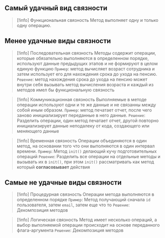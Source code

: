 ## Самый удачный вид связности

>[!info] Функциональная связность
>Метод выполняет одну и только одну операцию.
## Менее удачные виды связности

>[!info] Последовательная связность
>Методы содержит операции, которые обязательно выполняются в определенном порядке, используют данные предыдущих этапов и не формируют в целом единую функцию
>`Пример`: метод вычисляет возраст сотрудника  и затем использует его для нахождения срока до ухода на пенсию.
>`Решение`: метод нахождения срока до ухода на пенсию может внутри себя вызывать метод вычисления возраста и каждый из методов имел бы функциональную связность

>[!info] Коммуникационная связность
>Выполняемые в методе операции используют одни и те же данные и не связанны между собой иным образом.
>`Пример`: метод печатает отчет, после чего заново инициализирует переданные в него данные.
>`Решение`: Разделить операции, один метод печатает отчет, другой повторно инициализирует данные неподалеку  от кода, создающего или меняющего данные
>

>[!info] Временная связность
>Операции объединяются в один метод, на основании того что они выполняются в один интервал времени.
>`Пример`: Метод `init()` делающий кучу подготовительных операций
>`Решение`: Разделить все операции на отдельные методы и вызывать их в `init()`, при этом `init()` рассматривать как метод который **согласовывает** действия

## Самые не удачные виды связности

>[!info] Процедурная связность
>Операции метода выполняются в определенном порядке
>`Пример`: Метод получающий сначала `id` пользователя, затем `email`, затем еще что то
>`Решение`: Декомпозиция методов

>[!info] Логическая связность
>Метод имеет несколько операций, а выбор выполняемой операции происходит на основе переданного флага-аргумента
>`Решение`: Декомпозиция методов
